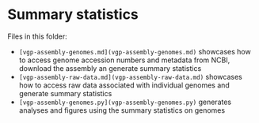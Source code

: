 # Summary statistics
Files in this folder:
- `[vgp-assembly-genomes.md](vgp-assembly-genomes.md)` showcases how to access genome accession numbers and metadata from NCBI, download the assembly an generate summary statistics
- `[vgp-assembly-raw-data.md](vgp-assembly-raw-data.md)` showcases how to access raw data associated with individual genomes and generate summary statistics
- `[vgp-assembly-genomes.py](vgp-assembly-genomes.py)` generates analyses and figures using the summary statistics on genomes